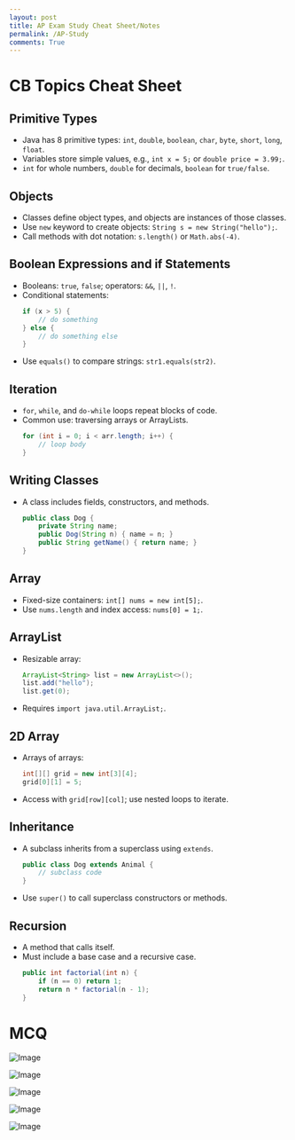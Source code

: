 ```yaml
---
layout: post
title: AP Exam Study Cheat Sheet/Notes
permalink: /AP-Study
comments: True
---
```

# CB Topics Cheat Sheet

## Primitive Types
- Java has 8 primitive types: `int`, `double`, `boolean`, `char`, `byte`, `short`, `long`, `float`.
- Variables store simple values, e.g., `int x = 5;` or `double price = 3.99;`.
- `int` for whole numbers, `double` for decimals, `boolean` for `true/false`.

## Objects
- Classes define object types, and objects are instances of those classes.
- Use `new` keyword to create objects: `String s = new String("hello");`.
- Call methods with dot notation: `s.length()` or `Math.abs(-4)`.

## Boolean Expressions and if Statements
- Booleans: `true`, `false`; operators: `&&`, `||`, `!`.
- Conditional statements:
  ```java
  if (x > 5) {
      // do something
  } else {
      // do something else
  }
  ```
- Use `equals()` to compare strings: `str1.equals(str2)`.

## Iteration
- `for`, `while`, and `do-while` loops repeat blocks of code.
- Common use: traversing arrays or ArrayLists.
  ```java
  for (int i = 0; i < arr.length; i++) {
      // loop body
  }
  ```

## Writing Classes
- A class includes fields, constructors, and methods.
  ```java
  public class Dog {
      private String name;
      public Dog(String n) { name = n; }
      public String getName() { return name; }
  }
  ```

## Array
- Fixed-size containers: `int[] nums = new int[5];`.
- Use `nums.length` and index access: `nums[0] = 1;`.

## ArrayList
- Resizable array: 
  ```java
  ArrayList<String> list = new ArrayList<>();
  list.add("hello");
  list.get(0);
  ```
- Requires `import java.util.ArrayList;`.

## 2D Array
- Arrays of arrays:
  ```java
  int[][] grid = new int[3][4];
  grid[0][1] = 5;
  ```
- Access with `grid[row][col]`; use nested loops to iterate.

## Inheritance
- A subclass inherits from a superclass using `extends`.
  ```java
  public class Dog extends Animal {
      // subclass code
  }
  ```
- Use `super()` to call superclass constructors or methods.

## Recursion
- A method that calls itself.
- Must include a base case and a recursive case.
  ```java
  public int factorial(int n) {
      if (n == 0) return 1;
      return n * factorial(n - 1);
  }
  ```

# MCQ

![Image](https://github.com/user-attachments/assets/cc276163-0bc3-4427-ae16-4317c21ef6a1)

![Image](https://github.com/user-attachments/assets/414773e2-ceb6-4c12-acbc-3508aa56acc2)

![Image](https://github.com/user-attachments/assets/e37a3ea3-26f2-4895-864a-5a9ec8b6c052)

![Image](https://github.com/user-attachments/assets/add2d5b8-fe92-4c91-8c96-df7f6081ffe0)

![Image](https://github.com/user-attachments/assets/50214dbd-88a4-4d91-a27d-edf16eeb1e50)